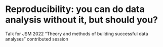 # Reproducibility: you can do data analysis without it, but should you?
Talk for JSM 2022  “Theory and methods of building successful data analyses” contributed session 
